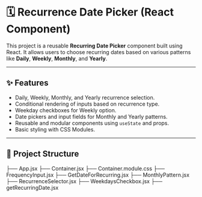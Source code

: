 # 🗓️ Recurrence Date Picker (React Component)

This project is a reusable **Recurring Date Picker** component built using React. It allows users to choose recurring dates based on various patterns like **Daily**, **Weekly**, **Monthly**, and **Yearly**.

---

## ✨ Features

- Daily, Weekly, Monthly, and Yearly recurrence selection.
- Conditional rendering of inputs based on recurrence type.
- Weekday checkboxes for Weekly option.
- Date pickers and input fields for Monthly and Yearly patterns.
- Reusable and modular components using `useState` and props.
- Basic styling with CSS Modules.

---

## 📁 Project Structure
├── App.jsx
├── Container.jsx
├── Container.module.css
├── FrequencyInput.jsx
├── GetDateForRecurring.jsx
├── MonthlyPattern.jsx
├── RecurrenceSelector.jsx
├── WeekdaysCheckbox.jsx
├── getRecurringDate.jsx


